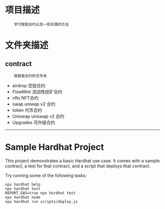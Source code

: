 # 项目描述
```
    学习智能合约以及一些实践的方法
```

# 文件夹描述
## contract
```
    放智能合约的文件夹
```
- airdrop 空投合约
- FlowMint 流动性挖矿合约
- nfts NFT合约
- swap uniwap v2 合约
- token 代币合约
- Uniswap uniswap v2 合约
- Upgrades 可升级合约





***
# Sample Hardhat Project

This project demonstrates a basic Hardhat use case. It comes with a sample contract, a test for that contract, and a script that deploys that contract.

Try running some of the following tasks:

```shell
npx hardhat help
npx hardhat test
REPORT_GAS=true npx hardhat test
npx hardhat node
npx hardhat run scripts/deploy.js
```
